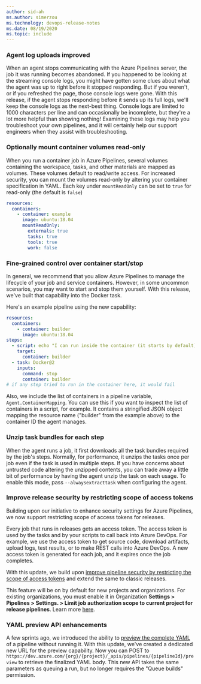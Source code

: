 ```yaml
---
author: sid-ah
ms.author: simerzou
ms.technology: devops-release-notes
ms.date: 08/19/2020
ms.topic: include
---
```


### Agent log uploads improved

When an agent stops communicating with the Azure Pipelines server, the job it was running becomes abandoned. If you happened to be looking at the streaming console logs, you might have gotten some clues about what the agent was up to right before it stopped responding. But if you weren't, or if you refreshed the page, those console logs were gone. With this release, if the agent stops responding before it sends up its full logs, we'll keep the console logs as the next-best thing. Console logs are limited to 1000 characters per line and can occasionally be incomplete, but they're a lot more helpful than showing nothing! Examining these logs may help you troubleshoot your own pipelines, and it will certainly help our support engineers when they assist with troubleshooting.

### Optionally mount container volumes read-only

When you run a container job in Azure Pipelines, several volumes containing the workspace, tasks, and other materials are mapped as volumes. These volumes default to read/write access. For increased security, you can mount the volumes read-only by altering your container specification in YAML. Each key under `mountReadOnly` can be set to `true` for read-only (the default is `false`)

```yml
resources:
  containers:
    - container: example
      image: ubuntu:18.04
      mountReadOnly:
        externals: true
        tasks: true
        tools: true
        work: false
```

### Fine-grained control over container start/stop

In general, we recommend that you allow Azure Pipelines to manage the lifecycle of your job and service containers. However, in some uncommon scenarios, you may want to start and stop them yourself. With this release, we've built that capability into the Docker task.

Here's an example pipeline using the new capability:

```yml
resources:
  containers:
    - container: builder
      image: ubuntu:18.04
steps:
  - script: echo "I can run inside the container (it starts by default)"
    target:
      container: builder
  - task: Docker@2
    inputs:
      command: stop
      container: builder
# if any step tried to run in the container here, it would fail
```

Also, we include the list of containers in a pipeline variable, `Agent.ContainerMapping`. You can use this if you want to inspect the list of containers in a script, for example. It contains a stringified JSON object mapping the resource name ("builder" from the example above) to the container ID the agent manages.

### Unzip task bundles for each step

When the agent runs a job, it first downloads all the task bundles required by the job's steps. Normally, for performance, it unzips the tasks once per job even if the task is used in multiple steps. If you have concerns about untrusted code altering the unzipped contents, you can trade away a little bit of performance by having the agent unzip the task on each usage. To enable this mode, pass `--alwaysextracttask` when configuring the agent.

### Improve release security by restricting scope of access tokens

Building upon our initiative to enhance security settings for Azure Pipelines, we now support restricting scope of access tokens for releases.

Every job that runs in releases gets an access token. The access token is used by the tasks and by your scripts to call back into Azure DevOps. For example, we use the access token to get source code, download artifacts, upload logs, test results, or to make REST calls into Azure DevOps. A new access token is generated for each job, and it expires once the job completes.

With this update, we build upon [improve pipeline security by restricting the scope of access tokens](https://docs.microsoft.com/azure/devops/release-notes/2019/sprint-160-update#improve-pipeline-security-by-restricting-the-scope-of-access-tokens) and extend the same to classic releases.

This feature will be on by default for new projects and organizations. For existing organizations, you must enable it in Organization **Settings > Pipelines > Settings. > Limit job authorization scope to current project for release pipelines**. Learn more [here](https://docs.microsoft.com/azure/devops/pipelines/release/artifacts?view=azure-devops#artifact-sources---azure-pipelines).

### YAML preview API enhancements

A few sprints ago, we introduced the ability to <a href="https://docs.microsoft.com/azure/devops/release-notes/2020/sprint-165-update#preview-fully-parsed-yaml-document-without-committing-or-running-the-pipeline">preview the complete YAML</a> of a pipeline without running it. With this update, we've created a dedicated new URL for the preview capability. Now you can POST to `https://dev.azure.com/{org}/{project}/_apis/pipelines/{pipelineId}/preview` to retrieve the finalized YAML body. This new API takes the same parameters as queuing a run, but no longer requires the &quot;Queue builds&quot; permission.
